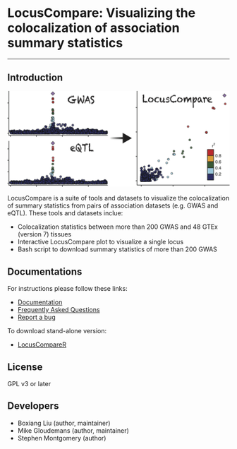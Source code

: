 # LocusCompare: Visualizing the colocalization of association summary statistics 

---
## Introduction
<img src="logo.png" width="600"/>

LocusCompare is a suite of tools and datasets to visualize the colocalization of summary statistics from pairs of association datasets (e.g. GWAS and eQTL). These tools and datasets inclue: 

- Colocalization statistics between more than 200 GWAS and 48 GTEx (version 7) tissues
- Interactive LocusCompare plot to visualize a single locus
- Bash script to download summary statistics of more than 200 GWAS

## Documentations
For instructions please follow these links: 

- [Documentation](https://www.github.com/boxiangliu/locuscompare/wiki)
- [Frequently Asked Questions](https://www.github.com/boxiangliu/locuscompare/wiki/FAQ)
- [Report a bug](https://www.github.com/boxiangliu/locuscompare/issues)

To download stand-alone version:

- [LocusCompareR](https://www.github.com/boxiangliu/locuscomparer)


## License
GPL v3 or later

## Developers
- Boxiang Liu (author, maintainer)
- Mike Gloudemans (author, maintainer)
- Stephen Montgomery (author)
